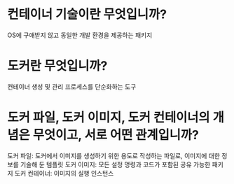 # 컨테이너 기술이란 무엇입니까?
OS에 구애받지 않고 동일한 개발 환경을 제공하는 패키지

# 도커란 무엇입니까?
컨테이너 생성 및 관리 프로세스를 단순화하는 도구

# 도커 파일, 도커 이미지, 도커 컨테이너의 개념은 무엇이고, 서로 어떤 관계입니까?
도커 파일: 도커에서 이미지를 생성하기 위한 용도로 작성하는 파일로, 이미지에 대한 정보를 기술해 둔 템플릿
도커 이미지: 모든 설정 명령과 코드가 포함된 공유 가능한 패키지
도커 컨테이너: 이미지의 실행 인스턴스